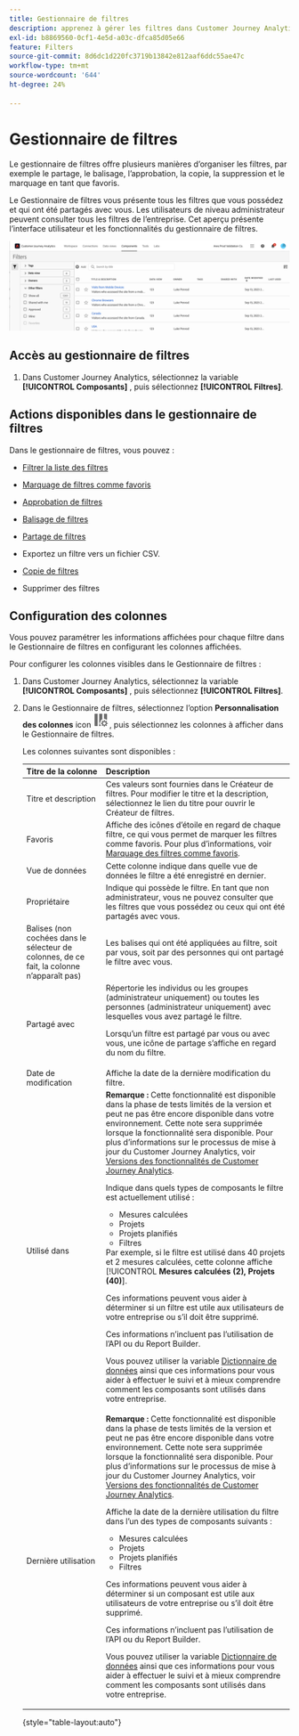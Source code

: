 ```yaml
---
title: Gestionnaire de filtres
description: apprenez à gérer les filtres dans Customer Journey Analytics
exl-id: b8869560-0cf1-4e5d-a03c-dfca85d05e66
feature: Filters
source-git-commit: 8d6dc1d220fc3719b13842e812aaf6ddc55ae47c
workflow-type: tm+mt
source-wordcount: '644'
ht-degree: 24%

---
```


# Gestionnaire de filtres

Le gestionnaire de filtres offre plusieurs manières d’organiser les filtres, par exemple le partage, le balisage, l’approbation, la copie, la suppression et le marquage en tant que favoris.

Le Gestionnaire de filtres vous présente tous les filtres que vous possédez et qui ont été partagés avec vous. Les utilisateurs de niveau administrateur peuvent consulter tous les filtres de l’entreprise. Cet aperçu présente l’interface utilisateur et les fonctionnalités du gestionnaire de filtres.

![](assets/filter-manager-ui.png)

## Accès au gestionnaire de filtres

1. Dans Customer Journey Analytics, sélectionnez la variable **[!UICONTROL Composants]** , puis sélectionnez **[!UICONTROL Filtres]**.

## Actions disponibles dans le gestionnaire de filtres

Dans le gestionnaire de filtres, vous pouvez :

* [Filtrer la liste des filtres](/help/components/filters/filters-filter.md)

* [Marquage de filtres comme favoris](/help/components/filters/filters-favorite.md)

* [Approbation de filtres](/help/components/filters/filters-approve.md)

* [Balisage de filtres](/help/components/filters/filters-tag.md)

* [Partage de filtres](/help/components/filters/filters-share.md)

* Exportez un filtre vers un fichier CSV.

* [Copie de filtres](/help/components/filters/filters-copy.md)

* Supprimer des filtres

## Configuration des colonnes

Vous pouvez paramétrer les informations affichées pour chaque filtre dans le Gestionnaire de filtres en configurant les colonnes affichées.

Pour configurer les colonnes visibles dans le Gestionnaire de filtres :

1. Dans Customer Journey Analytics, sélectionnez la variable **[!UICONTROL Composants]** , puis sélectionnez **[!UICONTROL Filtres]**.

1. Dans le Gestionnaire de filtres, sélectionnez l’option **Personnalisation des colonnes** icon ![Icône Personnaliser les colonnes](assets/customize-columns-icon.png), puis sélectionnez les colonnes à afficher dans le Gestionnaire de filtres.

   Les colonnes suivantes sont disponibles :

   | Titre de la colonne | Description |
   |---|---|
   | Titre et description | Ces valeurs sont fournies dans le Créateur de filtres. Pour modifier le titre et la description, sélectionnez le lien du titre pour ouvrir le Créateur de filtres. |
   | Favoris | Affiche des icônes d’étoile en regard de chaque filtre, ce qui vous permet de marquer les filtres comme favoris. Pour plus d’informations, voir [Marquage des filtres comme favoris](/help/components/filters/filters-favorite.md). |
   | Vue de données | Cette colonne indique dans quelle vue de données le filtre a été enregistré en dernier. |
   | Propriétaire | Indique qui possède le filtre. En tant que non administrateur, vous ne pouvez consulter que les filtres que vous possédez ou ceux qui ont été partagés avec vous. |
   | Balises (non cochées dans le sélecteur de colonnes, de ce fait, la colonne n’apparaît pas) | Les balises qui ont été appliquées au filtre, soit par vous, soit par des personnes qui ont partagé le filtre avec vous. |
   | Partagé avec | Répertorie les individus ou les groupes (administrateur uniquement) ou toutes les personnes (administrateur uniquement) avec lesquelles vous avez partagé le filtre. <p>Lorsqu’un filtre est partagé par vous ou avec vous, une icône de partage s’affiche en regard du nom du filtre.</p> |
   | Date de modification | Affiche la date de la dernière modification du filtre. |
   | Utilisé dans | **Remarque :** Cette fonctionnalité est disponible dans la phase de tests limités de la version et peut ne pas être encore disponible dans votre environnement. Cette note sera supprimée lorsque la fonctionnalité sera disponible. Pour plus d’informations sur le processus de mise à jour du Customer Journey Analytics, voir [Versions des fonctionnalités de Customer Journey Analytics](/help/release-notes/releases.md).<p>Indique dans quels types de composants le filtre est actuellement utilisé :</p> <ul><li>Mesures calculées</li><li>Projets</li><li>Projets planifiés</li><li>Filtres</li></ul> Par exemple, si le filtre est utilisé dans 40 projets et 2 mesures calculées, cette colonne affiche [!UICONTROL **Mesures calculées (2), Projets (40)**]. <p>Ces informations peuvent vous aider à déterminer si un filtre est utile aux utilisateurs de votre entreprise ou s’il doit être supprimé.</p><p>Ces informations n’incluent pas l’utilisation de l’API ou du Report Builder.</p><p>Vous pouvez utiliser la variable [Dictionnaire de données](/help/components/data-dictionary/data-dictionary-overview.md) ainsi que ces informations pour vous aider à effectuer le suivi et à mieux comprendre comment les composants sont utilisés dans votre entreprise. |
   | Dernière utilisation | **Remarque :** Cette fonctionnalité est disponible dans la phase de tests limités de la version et peut ne pas être encore disponible dans votre environnement. Cette note sera supprimée lorsque la fonctionnalité sera disponible. Pour plus d’informations sur le processus de mise à jour du Customer Journey Analytics, voir [Versions des fonctionnalités de Customer Journey Analytics](/help/release-notes/releases.md).<p>Affiche la date de la dernière utilisation du filtre dans l’un des types de composants suivants :</p> <ul><li>Mesures calculées</li><li>Projets</li><li>Projets planifiés</li><li>Filtres</li></ul> <p>Ces informations peuvent vous aider à déterminer si un composant est utile aux utilisateurs de votre entreprise ou s’il doit être supprimé.</p><p>Ces informations n’incluent pas l’utilisation de l’API ou du Report Builder.</p><p>Vous pouvez utiliser la variable [Dictionnaire de données](/help/components/data-dictionary/data-dictionary-overview.md) ainsi que ces informations pour vous aider à effectuer le suivi et à mieux comprendre comment les composants sont utilisés dans votre entreprise. |

   {style="table-layout:auto"}
